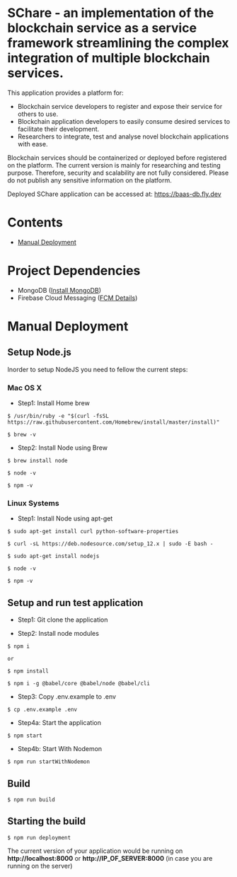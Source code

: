 # SChare - an implementation of the blockchain service as a service framework streamlining the complex integration of multiple blockchain services.

This application provides a platform for:

- Blockchain service developers to register and expose their service for others to use.
- Blockchain application developers to easily consume desired services to facilitate their development.
- Researchers to integrate, test and analyse novel blockchain applications with ease.

Blockchain services should be containerized or deployed before registered on the platform. The current version is mainly for researching and testing purpose. Therefore, security and scalability are not fully considered. Please do not publish any sensitive information on the platform.

Deployed SChare application can be accessed at: https://baas-db.fly.dev

# Contents

- [Manual Deployment](#manual-deployment)

# Project Dependencies

- MongoDB ([Install MongoDB](https://docs.mongodb.com/manual/administration/install-community/))
- Firebase Cloud Messaging ([FCM Details](https://firebase.google.com/docs/cloud-messaging))
<!-- - Kafka ([Kafka QuickStart](https://kafka.apache.org/quickstart)) -->

# <a id="manual-deployment"></a>Manual Deployment

## Setup Node.js

Inorder to setup NodeJS you need to fellow the current steps:

### Mac OS X

- Step1: Install Home brew

```
$ /usr/bin/ruby -e "$(curl -fsSL https://raw.githubusercontent.com/Homebrew/install/master/install)"

$ brew -v
```

- Step2: Install Node using Brew

```
$ brew install node

$ node -v

$ npm -v
```

### Linux Systems

- Step1: Install Node using apt-get

```
$ sudo apt-get install curl python-software-properties

$ curl -sL https://deb.nodesource.com/setup_12.x | sudo -E bash -

$ sudo apt-get install nodejs

$ node -v

$ npm -v
```

## Setup and run test application

- Step1: Git clone the application

- Step2: Install node modules

```
$ npm i

or

$ npm install
```

```
$ npm i -g @babel/core @babel/node @babel/cli
```

- Step3: Copy .env.example to .env

```
$ cp .env.example .env
```

- Step4a: Start the application

```
$ npm start
```

- Step4b: Start With Nodemon

```
$ npm run startWithNodemon
```

## Build

```
$ npm run build
```

## Starting the build

```
$ npm run deployment
```

The current version of your application would be running on **http://localhost:8000** or **http://IP_OF_SERVER:8000** (in case you are running on the server)
